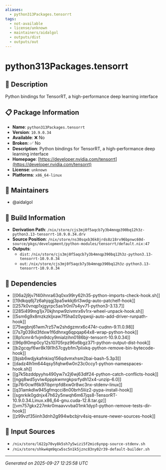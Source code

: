 ```yaml
---
aliases:
  - python313Packages.tensorrt
tags:
  - not-available
  - license/unknown
  - maintainers/aidalgol
  - outputs/dist
  - outputs/out
---
```


# python313Packages.tensorrt

## 📝 Description

Python bindings for TensorRT, a high-performance deep learning interface

## 📋 Package Information

- **Name**: `python313Packages.tensorrt`
- **Version**: `10.9.0.34`
- **Available**: ❌ No
- **Broken**: ✅ No
- **Description**: Python bindings for TensorRT, a high-performance deep learning interface
- **Homepage**: [https://developer.nvidia.com/tensorrt](https://developer.nvidia.com/tensorrt)
- **License**: `unknown`
- **Platforms**: `x86_64-linux`
## 👥 Maintainers

- @aidalgol


## 🔧 Build Information

- **Derivation Path**: `/nix/store/cjs3mj0f5aqcb7y3b4mnqp390bq12h3z-python3.13-tensorrt-10.9.0.34.drv`
- **Source Position**: `/nix/store/ns30sqxb36k8jrds8z18rv96bpnwc60d-source/pkgs/development/python-modules/tensorrt/default.nix:47`
- **Outputs**:
  - `dist`:  `/nix/store/cjs3mj0f5aqcb7y3b4mnqp390bq12h3z-python3.13-tensorrt-10.9.0.34`
  - `out`:  `/nix/store/cjs3mj0f5aqcb7y3b4mnqp390bq12h3z-python3.13-tensorrt-10.9.0.34`

## 🔗 Dependencies

- [[06a2j9jv7f40ihnra63q0xx99ry62h35-python-imports-check-hook.sh]]
- [[19dkqq6j7z6ahjqgj3pa5wkkj6rl3wdg-auto-patchelf-hook]]
- [[257k0vnqp1xjgyrpc5as1r0nl7s4yv71-python3-3.13.7]]
- [[285i499mg1jx70kjhnpw9zivmrx6v1rx-wheel-unpack-hook.sh]]
- [[5sm6g9x8mzkzkljxaw7f5ha0z0yqwsji-auto-add-driver-runpath-hook]]
- [[75wgbnj61wm7rz57w2shdgzmrx6c474r-cudnn-9.11.0.98]]
- [[7s7g039id3fdxw1f6dhnxg6qpqap64x8-wrap-python-hook]]
- [[8p1cmr4r1vjm9dcy9mialzihn0186bjr-tensorrt-10.9.0.34]]
- [[96p9l0mp0cy12s10705rpz96x6bgz371-python-output-dist-hook]]
- [[b2gcqyf6wr8k19l1h57cgybfm7plixkq-python-remove-bin-bytecode-hook]]
- [[bjsb6wdjykafnkixq156qdvmxhsm2bai-bash-5.3p3]]
- [[dadz4lh1m644qsy5fqhw6w0n23c0ccy1-python-namespaces-hook.sh]]
- [[g7k5bzddpyyhs490yw7x2j6wj63dlf24-python-catch-conflicts-hook]]
- [[ngq8wd5yvlw4pppkwmrgkpsrfydh12x4-unzip-6.0]]
- [[p76r0cwlf6k97ibprrpfd8xw0r8wc3nx-stdenv-linux]]
- [[q31amkdlw945gfmqcci8n00brh5liiz2-pypa-install-hook]]
- [[sgnrkik0gdnjx47h62y5nwqh6m67jqs8-TensorRT-10.9.0.34.Linux.x86_64-gnu.cuda-12.8.tar.gz]]
- [[vm757gkx227mkr0maavvvba01mk1dyp1-python-remove-tests-dir-hook]]
- [[z99vzf35iinh3dnh2g994wbcbjrv4siq-ensure-newer-sources-hook]]

## 📁 Input Sources

- `/nix/store/l622p70vy8k5sh7y5wizi5f2mic6ynpg-source-stdenv.sh`
- `/nix/store/shkw4qm9qcw5sc5n1k5jznc83ny02r39-default-builder.sh`

---
*Generated on 2025-09-27 12:25:58 UTC*
